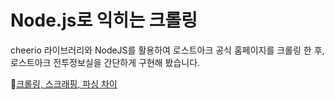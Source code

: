 # Node.js로 익히는 크롤링

cheerio 라이브러리와 NodeJS를 활용하여 로스트아크 공식 홈페이지를 
크롤링 한 후, 로스트아크 전투정보실을 간단하게 구현해 봤습니다.

🔗[크롤링, 스크래핑, 파싱 차이](https://aftersiesta.tistory.com/8)



